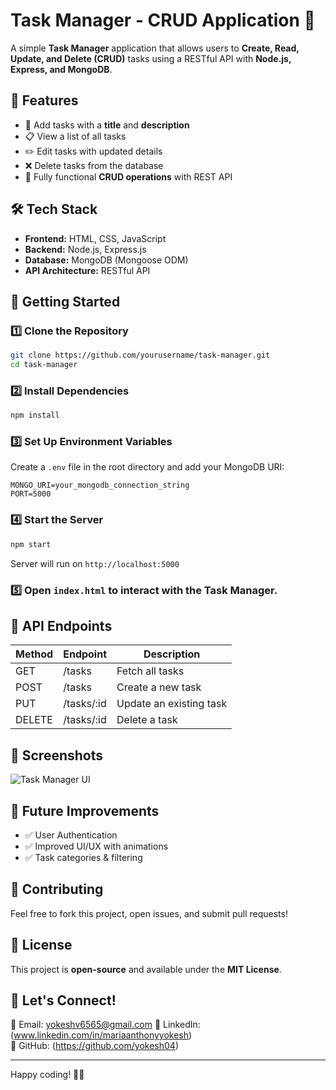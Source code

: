 # Task Manager - CRUD Application 🚀

A simple **Task Manager** application that allows users to **Create, Read, Update, and Delete (CRUD)** tasks using a RESTful API with **Node.js, Express, and MongoDB**.

## 📌 Features
- 📝 Add tasks with a **title** and **description**
- 📋 View a list of all tasks
- ✏️ Edit tasks with updated details
- ❌ Delete tasks from the database
- 🔄 Fully functional **CRUD operations** with REST API

## 🛠 Tech Stack
- **Frontend:** HTML, CSS, JavaScript
- **Backend:** Node.js, Express.js
- **Database:** MongoDB (Mongoose ODM)
- **API Architecture:** RESTful API

## 🚀 Getting Started
### 1️⃣ Clone the Repository
```bash
git clone https://github.com/yourusername/task-manager.git
cd task-manager
```

### 2️⃣ Install Dependencies
```bash
npm install
```

### 3️⃣ Set Up Environment Variables
Create a `.env` file in the root directory and add your MongoDB URI:
```env
MONGO_URI=your_mongodb_connection_string
PORT=5000
```

### 4️⃣ Start the Server
```bash
npm start
```
Server will run on `http://localhost:5000`

### 5️⃣ Open `index.html` to interact with the Task Manager.

## 📡 API Endpoints
| Method | Endpoint       | Description         |
|--------|--------------|---------------------|
| GET    | /tasks       | Fetch all tasks     |
| POST   | /tasks       | Create a new task   |
| PUT    | /tasks/:id   | Update an existing task |
| DELETE | /tasks/:id   | Delete a task       |

## 📸 Screenshots
![Task Manager UI](screenshots/task-manager-ui.png)

## 📌 Future Improvements
- ✅ User Authentication
- ✅ Improved UI/UX with animations
- ✅ Task categories & filtering

## 🤝 Contributing
Feel free to fork this project, open issues, and submit pull requests!

## 📜 License
This project is **open-source** and available under the **MIT License**.

## 🎯 Let's Connect!
📩 Email: yokeshv6565@gmail.com
🔗 LinkedIn: (www.linkedin.com/in/mariaanthonyyokesh)  
📁 GitHub: (https://github.com/yokesh04)

---

Happy coding! 🚀🎯
